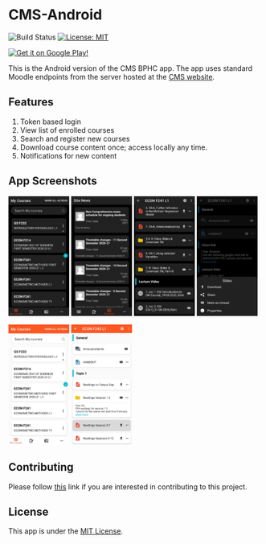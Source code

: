 # CMS-Android
![Build Status](https://github.com/crux-bphc/CMS-Android/workflows/Build/badge.svg?branch=development)
[![License: MIT](https://img.shields.io/badge/License-MIT-yellow.svg)](https://opensource.org/licenses/MIT)

<a href ="https://play.google.com/store/apps/details?id=crux.bphc.cms" target="_blank"><img src="google_play_badge.svg" alt="Get it on Google Play!" height="80"/></a>

This is the Android version of the CMS BPHC app. The app uses standard Moodle endpoints from the server hosted at the [CMS website](https://td.bits-hyderabad.ac.in/moodle/).

## Features
1. Token based login
2. View list of enrolled courses
3. Search and register new courses
4. Download course content once; access locally any time.
5. Notifications for new content

## App Screenshots
<p float="left">
  	<img src="/screenshots/my_courses_dark.jpg" width="24%" />
	<img src="/screenshots/site_news_dark.jpg" width="24%" />
	<img src="/screenshots/course_detail_dark.jpg" width="24%" />
	<img src="/screenshots/bottom_sheet_dark.jpg" width="24%" />
</p>
<p float="left">
	<img src="/screenshots/my_courses_light.jpg" width="24%" />
	<img src="/screenshots/course_detail_light.jpg" width="24%" />
</p>



## Contributing
Please follow [this](CONTRIBUTING.md) link if you are interested in contributing to this project.

## License
This app is under the [MIT License](LICENSE).
